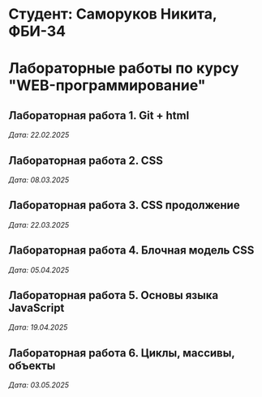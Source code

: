 # Студент: Саморуков Никита, ФБИ-34

# Лабораторные работы по курсу "WEB-программирование"

## Лабораторная работа 1. Git + html

*Дата: 22.02.2025*

## Лабораторная работа 2. CSS

*Дата: 08.03.2025*

## Лабораторная работа 3. CSS продолжение

*Дата: 22.03.2025*

## Лабораторная работа 4. Блочная модель СSS

*Дата: 05.04.2025*

## Лабораторная работа 5. Основы языка JavaScript

*Дата: 19.04.2025*

## Лабораторная работа 6. Циклы, массивы, объекты

*Дата: 03.05.2025*